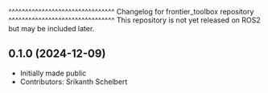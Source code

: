 ^^^^^^^^^^^^^^^^^^^^^^^^^^^^^^^^
Changelog for frontier_toolbox repository
^^^^^^^^^^^^^^^^^^^^^^^^^^^^^^^^
This repository is not yet released on ROS2 but may be included later.

0.1.0 (2024-12-09)
------------------
* Initially made public
* Contributors: Srikanth Schelbert